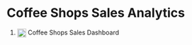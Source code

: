 # Coffee Shops Sales Analytics

1. <img width="20" height="20" alt="image" align = "center" src="https://github.com/user-attachments/assets/8c31ecc1-9c59-4a9f-ae0c-1881ada1ab9e" /> Coffee Shops Sales Dashboard

